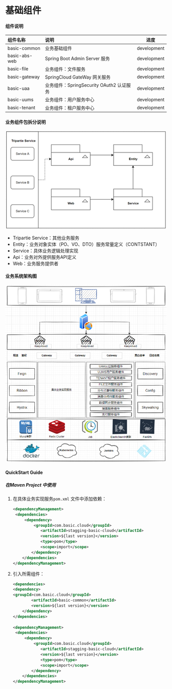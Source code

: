 # 基础组件
#### 组件说明
| 组件名称          | 说明                              | 进度          |
|:--------------|:--------------------------------|-------------|
| basic-common  | 业务基础组件                          | development |
| basic-abs-web | Spring Boot Admin Server 服务     |    development         |
| basic-file    | 业务组件：文件服务                       |    development                    |
| basic-gateway | SpringCloud GateWay 网关服务        |               development                    |
| basic-uaa     | 业务组件：SpringSecurity OAuth2 认证服务 |      development                                        |
| basic-uums    | 业务组件：用户服务中心                     |     development                                                    |
| basic-tenant  | 业务组件：租户服务中心                     |     development                                                               |
#### 业务组件包拆分说明

![image](https://github.com/lanrenspace/stagging-basic-cloud/blob/master/design/model.png)

- Tripartie Service：其他业务服务
- Entity：业务对象实体（PO、VO、DTO）服务常量定义（CONTSTANT）
- Service：具体业务逻辑处理实现
- Api：业务对外提供服务API定义
- Web：业务服务提供者

#### 业务系统架构图

![image](https://github.com/lanrenspace/stagging-basic-cloud/blob/master/design/projectArchitecture.png)

#### QuickStart Guide

##### 在Maven Project 中使用

1. 在具体业务实现服务`pom.xml` 文件中添加依赖：

   ```xml
   <dependencyManagement>
   	<dependencies>
       	<dependency>
           	<groupId>com.basic.cloud</groupId>
               <artifactId>stagging-basic-cloud</artifactId>
               <version>${last version}</version>
               <type>pom</type>
               <scope>import</scope>
           </dependency>
       </dependencies>
   </dependencyManagement>
   ```

2. 引入所需组件：

   ```xml
   <dependencies>
   <dependency>
   <groupId>com.basic.cloud</groupId>
           <artifactId>basic-common</artifactId>
           <version>${last version}</version>
       </dependency>
   </dependencies>
   
   <dependencyManagement>
   	<dependencies>
       	<dependency>
           	<groupId>com.basic.cloud</groupId>
               <artifactId>stagging-basic-cloud</artifactId>
               <version>${last version}</version>
               <type>pom</type>
               <scope>import</scope>
           </dependency>
       </dependencies>
   </dependencyManagement>
   ```

   

